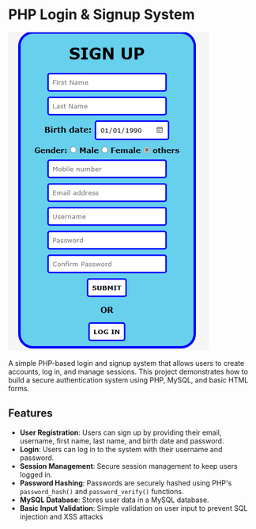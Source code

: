 # PHP Login & Signup System

![Screenshot](screenshot.png)

A simple PHP-based login and signup system that allows users to create accounts, log in, and manage sessions. This project demonstrates how to build a secure authentication system using PHP, MySQL, and basic HTML forms.

## Features

- **User Registration**: Users can sign up by providing their email, username, first name, last name, and birth date and password.
- **Login**: Users can log in to the system with their username and password.
- **Session Management**: Secure session management to keep users logged in.
- **Password Hashing**: Passwords are securely hashed using PHP's `password_hash()` and `password_verify()` functions.
- **MySQL Database**: Stores user data in a MySQL database.
- **Basic Input Validation**: Simple validation on user input to prevent SQL injection and XSS attacks
